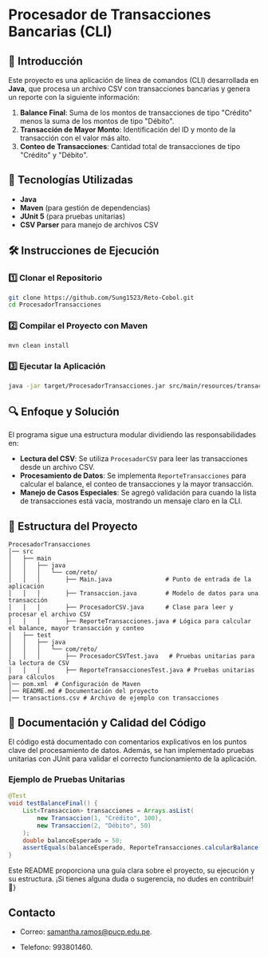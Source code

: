 # Procesador de Transacciones Bancarias (CLI)

## 📌 Introducción
Este proyecto es una aplicación de línea de comandos (CLI) desarrollada en **Java**, que procesa un archivo CSV con transacciones bancarias y genera un reporte con la siguiente información:


1. **Balance Final**: Suma de los montos de transacciones de tipo "Crédito" menos la suma de los montos de tipo "Débito".
2. **Transacción de Mayor Monto**: Identificación del ID y monto de la transacción con el valor más alto.
3. **Conteo de Transacciones**: Cantidad total de transacciones de tipo "Crédito" y "Débito".

## 🚀 Tecnologías Utilizadas
- **Java**
- **Maven** (para gestión de dependencias)
- **JUnit 5** (para pruebas unitarias)
- **CSV Parser** para manejo de archivos CSV

## 🛠️ Instrucciones de Ejecución
### 1️⃣ Clonar el Repositorio
```bash
git clone https://github.com/Sung1523/Reto-Cobol.git
cd ProcesadorTransacciones
```

### 2️⃣ Compilar el Proyecto con Maven
```bash
mvn clean install
```

### 3️⃣ Ejecutar la Aplicación
```bash
java -jar target/ProcesadorTransacciones.jar src/main/resources/transactions.csv
```

## 🔍 Enfoque y Solución
El programa sigue una estructura modular dividiendo las responsabilidades en:
- **Lectura del CSV**: Se utiliza `ProcesadorCSV` para leer las transacciones desde un archivo CSV.
- **Procesamiento de Datos**: Se implementa `ReporteTransacciones` para calcular el balance, el conteo de transacciones y la mayor transacción.
- **Manejo de Casos Especiales**: Se agregó validación para cuando la lista de transacciones está vacía, mostrando un mensaje claro en la CLI.

## 📂 Estructura del Proyecto
```
ProcesadorTransacciones
│── src
│   ├── main
│   │   ├── java
│   │   │   └── com/reto/
│   │   │       ├── Main.java               # Punto de entrada de la aplicación
│   │   │       ├── Transaccion.java        # Modelo de datos para una transacción
│   │   │       ├── ProcesadorCSV.java      # Clase para leer y procesar el archivo CSV
│   │   │       ├── ReporteTransacciones.java # Lógica para calcular el balance, mayor transacción y conteo
│   ├── test
│   │   ├── java
│   │   │   └── com/reto/
│   │   │       ├── ProcesadorCSVTest.java   # Pruebas unitarias para la lectura de CSV
│   │   │       ├── ReporteTransaccionesTest.java # Pruebas unitarias para cálculos
│── pom.xml  # Configuración de Maven
│── README.md # Documentación del proyecto
│── transactions.csv # Archivo de ejemplo con transacciones
```

## 🧪 Documentación y Calidad del Código
El código está documentado con comentarios explicativos en los puntos clave del procesamiento de datos. Además, se han implementado pruebas unitarias con JUnit para validar el correcto funcionamiento de la aplicación.

### Ejemplo de Pruebas Unitarias
```java
@Test
void testBalanceFinal() {
    List<Transaccion> transacciones = Arrays.asList(
        new Transaccion(1, "Crédito", 100),
        new Transaccion(2, "Débito", 50)
    );
    double balanceEsperado = 50;
    assertEquals(balanceEsperado, ReporteTransacciones.calcularBalance(transacciones));
}
```

Este README proporciona una guía clara sobre el proyecto, su ejecución y su estructura. ¡Si tienes alguna duda o sugerencia, no dudes en contribuir! 🚀}

## Contacto
- Correo: samantha.ramos@pucp.edu.pe.

- Telefono: 993801460.

